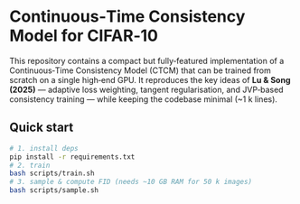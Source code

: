 # Continuous‑Time Consistency Model for CIFAR‑10

This repository contains a compact but fully‑featured implementation of a Continuous‑Time
Consistency Model (CTCM) that can be trained from scratch on a single high‑end GPU.
It reproduces the key ideas of **Lu & Song (2025)** — adaptive loss weighting,
tangent regularisation, and JVP‑based consistency training — while keeping the
codebase minimal (~1 k lines).

## Quick start
```bash
# 1. install deps
pip install -r requirements.txt
# 2. train
bash scripts/train.sh
# 3. sample & compute FID (needs ~10 GB RAM for 50 k images)
bash scripts/sample.sh
